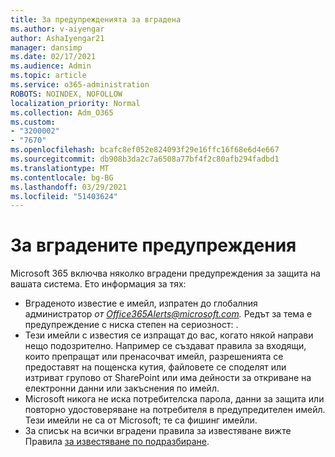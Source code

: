 ```yaml
---
title: За предупрежденията за вградена
ms.author: v-aiyengar
author: AshaIyengar21
manager: dansimp
ms.date: 02/17/2021
ms.audience: Admin
ms.topic: article
ms.service: o365-administration
ROBOTS: NOINDEX, NOFOLLOW
localization_priority: Normal
ms.collection: Adm_O365
ms.custom:
- "3200002"
- "7670"
ms.openlocfilehash: bcafc8ef052e824093f29e16ffc16f68e6d4e667
ms.sourcegitcommit: db908b3da2c7a6508a77bf4f2c80afb294fadbd1
ms.translationtype: MT
ms.contentlocale: bg-BG
ms.lasthandoff: 03/29/2021
ms.locfileid: "51403624"
---
```

# <a name="about-built-in-alerts"></a>За вградените предупреждения

Microsoft 365 включва няколко вградени предупреждения за защита на вашата система. Ето информация за тях:

- Вграденото известие е имейл, изпратен до глобалния администратор *от Office365Alerts@microsoft.com.* Редът за тема е предупреждение с ниска степен на сериозност: <name of alert policy> .
- Тези имейли с известия се изпращат до вас, когато някой направи нещо подозрително. Например се създават правила за входящи, които препращат или пренасочват имейл, разрешенията се предоставят на пощенска кутия, файловете се споделят или изтриват групово от SharePoint или има дейности за откриване на електронни данни или закъснения по имейл.
- Microsoft никога не иска потребителска парола, данни за защита или повторно удостоверяване на потребителя в предупредителен имейл. Тези имейли не са от Microsoft; те са фишинг имейли.
- За списък на всички вградени правила за известяване вижте Правила [за известяване по подразбиране](https://go.microsoft.com/fwlink/?linkid=2103170).